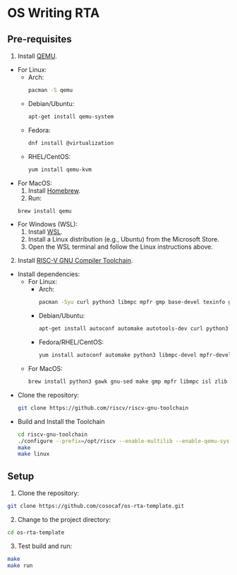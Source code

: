 # OS Writing RTA

## Pre-requisites

1. Install [QEMU](https://www.qemu.org/download/).
  - For Linux:
    - Arch:
      ```bash
      pacman -S qemu
      ```
    - Debian/Ubuntu:
      ```bash
      apt-get install qemu-system
      ```
    - Fedora:
      ```bash
      dnf install @virtualization
      ```
    - RHEL/CentOS:
      ```bash
      yum install qemu-kvm
      ```
  - For MacOS:
    1. Install [Homebrew](https://brew.sh/).
    2. Run:
      ```bash
      brew install qemu
      ```
  - For Windows (WSL):
    1. Install [WSL](https://docs.microsoft.com/en-us/windows/wsl/install).
    2. Install a Linux distribution (e.g., Ubuntu) from the Microsoft Store.
    3. Open the WSL terminal and follow the Linux instructions above.
2. Install [RISC-V GNU Compiler Toolchain](https://github.com/riscv-collab/riscv-gnu-toolchain).
  - Install dependencies:
    - For Linux:
      - Arch:
        ```bash
        pacman -Syu curl python3 libmpc mpfr gmp base-devel texinfo gperf patchutils bc zlib expat libslirp
        ```
      - Debian/Ubuntu:
        ```bash
        apt-get install autoconf automake autotools-dev curl python3 python3-pip python3-tomli libmpc-dev libmpfr-dev libgmp-dev gawk build-essential bison flex texinfo gperf libtool patchutils bc zlib1g-dev libexpat-dev ninja-build git cmake libglib2.0-dev libslirp-dev
        ```
      - Fedora/RHEL/CentOS:
        ```bash
        yum install autoconf automake python3 libmpc-devel mpfr-devel gmp-devel gawk  bison flex texinfo patchutils gcc gcc-c++ zlib-devel expat-devel libslirp-devel
        ```
    - For MacOS:
      ```bash
      brew install python3 gawk gnu-sed make gmp mpfr libmpc isl zlib expat texinfo flock libslirp
      ```
  - Clone the repository:
    ```bash
    git clone https://github.com/riscv/riscv-gnu-toolchain
    ```
  - Build and Install the Toolchain
    ```bash
    cd riscv-gnu-toolchain
    ./configure --prefix=/opt/riscv --enable-multilib --enable-qemu-system
    make
    make linux
    ```

## Setup

1. Clone the repository:
  ```bash
  git clone https://github.com/cosocaf/os-rta-template.git
  ```
2. Change to the project directory:
  ```bash
  cd os-rta-template
  ```
3. Test build and run:
  ```bash
  make
  make run
  ```

